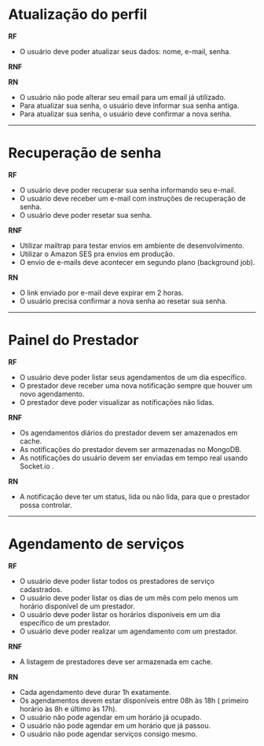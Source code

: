 # Atualização do perfil

**RF**
  - O usuário deve poder atualizar seus dados:
  nome, e-mail, senha.

**RNF**

**RN**
 - O usuário não pode alterar seu email para um email já utilizado.
 - Para atualizar sua senha, o usuário deve informar sua senha antiga.
 - Para atualizar sua senha, o usuário deve confirmar a nova senha.
---

# Recuperação de senha

**RF**

  - O usuário deve poder recuperar sua senha informando seu e-mail.
  - O usuário deve receber um e-mail com instruções de recuperação de senha.
  - O usuário deve poder resetar sua senha.

**RNF**

- Utilizar mailtrap para testar envios em ambiente de desenvolvimento.
- Utilizar o Amazon SES pra envios em produção.
- O envio de e-mails deve acontecer em segundo plano (background job).

**RN**
- O link enviado por e-mail deve expirar em 2 horas.
- O usuário precisa confirmar a nova senha ao resetar sua senha.

-----

# Painel do Prestador

**RF**
  - O usuário deve poder listar seus agendamentos de um dia específico.
  - O prestador deve receber uma nova notificação sempre que houver um novo agendamento.
  - O prestador deve poder visualizar as notificações não lidas.


**RNF**

  - Os agendamentos diários do prestador devem ser amazenados em cache.
  - As notificações do prestador devem ser armazenadas no MongoDB.
  - As notificações do usuário devem ser enviadas em tempo real usando Socket.io .

**RN**

  - A notificação deve ter um status, lida ou não lida, para que o prestador possa controlar.

----
# Agendamento de serviços

**RF**

 - O usuário deve poder listar todos os prestadores de serviço cadastrados.
 - O usuário deve poder listar os dias de um mês com pelo menos um horário disponível de um prestador.
 - O usuário deve poder listar os horários disponíveis em um dia específico de um prestador.
 - O usuário deve poder realizar um agendamento com um prestador.

**RNF**

- A listagem de prestadores deve ser armazenada em cache.


**RN**
  - Cada agendamento deve durar 1h exatamente.
  - Os agendamentos devem estar disponíveis entre 08h às 18h ( primeiro horário às 8h e último às 17h).
  - O usuário não pode agendar em um horário já ocupado.
  - O usuário não pode agendar em um horário que já passou.
  - O usuário não pode agendar serviços consigo mesmo.
